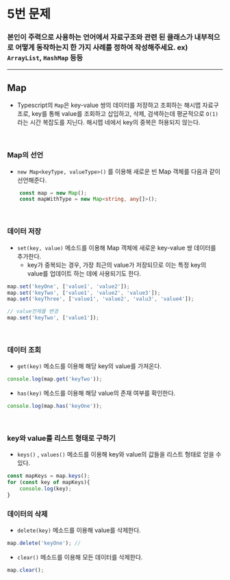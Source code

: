 # 5번 문제
### 본인이 주력으로 사용하는 언어에서 자료구조와 관련 된 클래스가 내부적으로 어떻게 동작하는지 한 가지 사례를 정하여 작성해주세요. ex) `ArrayList`, `HashMap` 등등

---

## Map
- Typescript의 `Map`은 key-value 쌍의 데이터를 저장하고 조회하는 해시맵 자료구조로, key를 통해 value를 조회하고 삽입하고, 삭제, 검색하는데 평균적으로 `O(1)`라는 시간 복잡도를 지닌다. 해시맵 네에서 key의 중복은 허용되지 않는다.
<br>

### Map의 선언
- `new Map<keyType, valueType>()` 를 이용해 새로운 빈 Map 객체를 다음과 같이 선언해준다.
```typescript
    const map = new Map();
    const mapWithType = new Map<string, any[]>();
```
<br>

### 데이터 저장
- `set(key, value)` 메소드를 이용해 Map 객체에 새로운 key-value 쌍 데이터를 추가한다. 
    - key가 중복되는 경우, 가장 최근의 value가 저장되므로 이는 특정 key의 value를 업데이트 하는 데에 사용되기도 한다.
```typescript
map.set('keyOne', ['value1', 'value2']);
map.set('keyTwo', ['value1', 'value2', 'value3']);
map.set('keyThree', ['value1', 'value2', 'valu3', 'value4']);

// value전체를 변경
map.set('keyTwo', ['value1']);
```
<br>

### 데이터 조회
- `get(key)` 메소드를 이용해 해당 key의 value를 가져온다.
```typescript
console.log(map.get('keyTwo'));
```

- `has(key)` 메소드를 이용해 해당 value의 존재 여부를 확인한다.
```typescript
console.log(map.has('keyOne'));
```

<br>

### key와 value를 리스트 형태로 구하기
- `keys()` , `values()` 메소드를 이용해 key와 value의 값들을 리스트 형태로 얻을 수 있다.

```typescript
const mapKeys = map.keys();
for (const key of mapKeys){
    console.log(key);
}
```

### 데이터의 삭제
- `delete(key)` 메소드를 이용해 value를 삭제한다.
```typescript
map.delete('keyOne'); //
```
- `clear()` 메소드를 이용해 모든 데이터를 삭제한다.
```typescript
map.clear();
```
